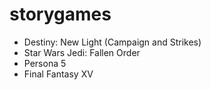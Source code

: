 # storygames

* Destiny: New Light (Campaign and Strikes)
* Star Wars Jedi: Fallen Order
* Persona 5
* Final Fantasy XV

[comment]: # (## Candidates)
[comment]: # (* Witcher 3)
[comment]: # (* Dark Souls )
[//]: # (* Bloodborne)
[//]: # (* Star Wars: Jedi Starfighter)
